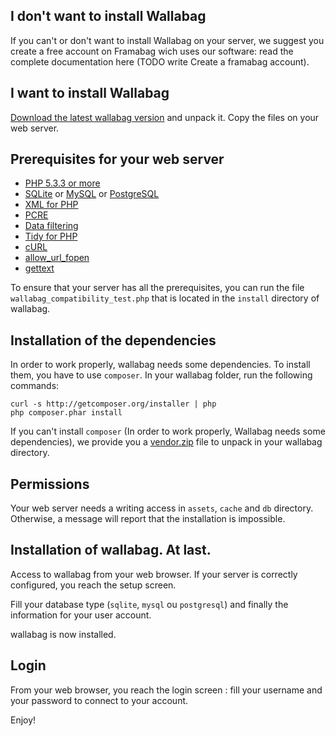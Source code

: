 ## I don't want to install Wallabag
If you can't or don't want to install Wallabag on your server, we suggest you create a free account on Framabag wich uses our software: read the complete documentation here (TODO write Create a framabag account).

## I want to install Wallabag
 
[Download the latest wallabag version](http://www.wallabag.org/download) and unpack it. Copy the files on your web server.

## Prerequisites for your web server
* [PHP 5.3.3 or more](http://php.net/manual/en/install.php)
* [SQLite](http://php.net/manual/en/book.sqlite.php) or [MySQL](http://php.net/manual/fr/book.mysql.php) or [PostgreSQL](http://php.net/manual/en/book.pgsql.php)
* [XML for PHP](http://php.net/xml)
* [PCRE](http://php.net/pcre)
* [Data filtering](http://php.net/manual/book.filter.php)
* [Tidy for PHP](http://php.net/tidy)
* [cURL](http://php.net/curl)
* [allow_url_fopen](http://www.php.net/manual/en/filesystem.configuration.php#ini.allow-url-fopen)
* [gettext](http://php.net/manual/en/book.gettext.php)

To ensure that your server has all the prerequisites, you can run the file `wallabag_compatibility_test.php` that is located in the `install` directory of wallabag.

## Installation of the dependencies 
In order to work properly, wallabag needs some dependencies. To install them, you have to use `composer`. In your wallabag folder, run the following commands:

    curl -s http://getcomposer.org/installer | php
    php composer.phar install

If you can't install `composer` (In order to work properly, Wallabag needs some dependencies), we provide you a [vendor.zip](http://wllbg.org/vendor) file to unpack in your wallabag directory. 

## Permissions
Your web server needs a writing access in `assets`, `cache` and `db` directory. Otherwise, a message will report that the installation is impossible.

## Installation of wallabag. At last.
Access to wallabag from your web browser. If your server is correctly configured, you reach the setup screen.  

Fill your database type (`sqlite`, `mysql` ou `postgresql`) and finally the information for your user account.

wallabag is now installed. 

## Login 

From your web browser, you reach the login screen : fill your username and your password to connect to your account.

Enjoy!